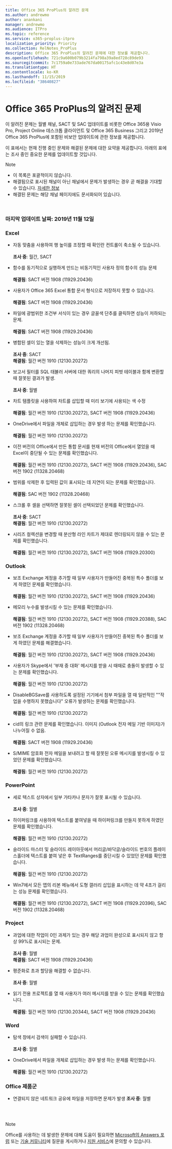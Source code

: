```yaml
---
title: Office 365 ProPlus의 알려진 문제
ms.author: andrewmo
author: anankani
manager: andrewmo
ms.audience: ITPro
ms.topic: reference
ms.service: o365-proplus-itpro
localization_priority: Priority
ms.collection: RelNotes_ProPlus
description: Office 365 ProPlus의 알려진 문제에 대한 정보를 제공합니다.
ms.openlocfilehash: 721c9a600b079b3214fa798a39a8ed728c89de93
ms.sourcegitcommit: 7c1759a0e733ade767da00175afc1c43e8d07e3a
ms.translationtype: HT
ms.contentlocale: ko-KR
ms.lasthandoff: 11/15/2019
ms.locfileid: "38640827"
---
```

# <a name="office-365-proplus-known-issues"></a>Office 365 ProPlus의 알려진 문제

이 알려진 문제는 월별 채널, SACT 및 SAC 업데이트를 비롯한 Office 365용 Visio Pro, Project Online 데스크톱 클라이언트 및 Office 365 Business 그리고 2019년 Office 365 ProPlus에 포함된 비보안 업데이트에 관한 정보를 제공합니다.

이 표에서는 현재 진행 중인 문제와 해결된 문제에 대한 요약을 제공합니다.  아래의 표에는 조사 중인 중요한 문제를 업데이트할 것입니다.

> [!NOTE]
>- 이 목록은 포괄적이지 않습니다.
>- 해결됨으로 표시된 채널이 아닌 채널에서 문제가 발생하는 경우 곧 해결을 기대할 수 있습니다. [자세한 정보](https://docs.microsoft.com/ko-KR/DeployOffice/overview-of-update-channels-for-office-365-proplus#BKMK_SAC)
>- 해결된 문제는 해당 채널 페이지에도 문서화되어 있습니다.

<br>

### <a name="last-updated-november-12-2019"></a>마지막 업데이트 날짜: 2019년 11월 12일

### <a name="excel"></a>Excel

- 자동 맞춤을 사용하여 행 높이를 조정할 때 확인란 컨트롤이 축소될 수 있습니다.<br><br>**조사 중**: 월간, SACT

- 함수를 동기적으로 실행하게 만드는 비동기적인 사용자 정의 함수의 성능 문제<br><br>**해결됨**: SACT 버전 1908 (11929.20436) 

- 사용자가 Office 365 Excel 통합 문서 형식으로 저장하지 못할 수 있습니다.<br><br>**해결됨**: SACT 버전 1908 (11929.20436)


- 파일에 광범위한 조건부 서식이 있는 경우 글꼴색 단추를 클릭하면 성능이 저하되는 문제.<br><br>**해결됨**: SACT 버전 1908 (11929.20436)

- 병합된 셀이 있는 열을 삭제하는 성능이 크게 개선됨.<br><br>**조사 중**: SACT<br>**해결됨**: 월간 버전 1910 (12130.20272)

- 보고서 필터를 SQL 태뷸러 서버에 대한 쿼리의 나머지 피벗 테이블과 함께 변환할 때 잘못된 결과가 발생.<br><br>**조사 중**: 월별

- 차트 템플릿을 사용하여 차트를 삽입할 때 미리 보기에 사용되는 색 수정<br><br>**해결됨**: 월간 버전 1910 (12130.20272), SACT 버전 1908 (11929.20436)


- OneDrive에서 파일을 개체로 삽입하는 경우 발생 하는 문제를 확인했습니다.<br><br> **해결됨**: 월간 버전 1910 (12130.20272)

- 이전 버전의 Office에서 만든 통합 문서를 현재 버전의 Office에서 열었을 때 Excel이 중단될 수 있는 문제를 확인했습니다.<br><br>
**해결됨**: 월간 버전 1910 (12130.20272), SACT 버전 1908 (11929.20436), SAC 버전 1902 (11328.20468)

- 범위를 삭제한 후 입력된 값이 표시되는 데 지연이 되는 문제를 확인했습니다.<br><br>
**해결됨**: SAC 버전 1902 (11328.20468)

- 스크롤 후 셀을 선택하면 잘못된 셀이 선택되었던 문제를 확인했습니다.<br><br>
**조사 중**: SACT <br>**해결됨**: 월간 버전 1910 (12130.20272)

- 시리즈 컬렉션을 변경할 때 분산형 라인 차트가 제대로 렌더링되지 않을 수 있는 문제를 확인했습니다.<br><br>
**해결됨**: 월간 버전 1910 (12130.20272), SACT 버전 1908 (11929.20300)

### <a name="outlook"></a>Outlook

- 보조 Exchange 계정을 추가할 때 일부 사용자가 만들어진 중복된 특수 폴더를 보게 하였던 문제를 확인했습니다.<br><br>
**해결됨**: 월간 버전 1910 (12130.20272), SACT 버전 1908 (11929.20436)

- 메모리 누수를 발생시킬 수 있는 문제를 확인했습니다. <br><br>
**해결됨**: 월간 버전 1910 (12130.20272), SACT 버전 1908 (11929.20388), SAC 버전 1902 (11328.20468)

- 보조 Exchange 계정을 추가할 때 일부 사용자가 만들어진 중복된 특수 폴더를 보게 하였던 문제를 해결했습니다.<br><br>
**해결됨**: 월간 버전 1910 (12130.20272), SACT 버전 1908 (11929.20436)

- 사용자가 Skype에서 '부재 중 대화' 메시지를 받을 시 때때로 충돌이 발생할 수 있는 문제를 확인했습니다.<br><br>
**해결됨**: 월간 버전 1910 (12130.20272)

- DisableBGSave를 사용하도록 설정된 기기에서 첨부 파일을 열 때 일반적인 ""작업을 수행하지 못했습니다" 오류가 발생하는 문제를 확인했습니다.<br><br>
**해결됨**: 월간 버전 1910 (12130.20272)

- cid의 링크 관련 문제를 확인했습니다. 이미지 (Outlook 전자 메일 기반 이미지)가 나누어질 수 없음.<br><br>
**해결됨**: SACT 버전 1908 (11929.20436)

- S/MIME 암호화 전자 메일을 보내려고 할 때 잘못된 오류 메시지를 발생시킬 수 있었던 문제를 확인했습니다.<br><br>**해결됨**: 월간 버전 1910 (12130.20272)

### <a name="powerpoint"></a>PowerPoint

- 세로 텍스트 상자에서 일부 가타카나 문자가 잘못 표시될 수 있습니다.<br><br>
**조사 중**: 월별

- 하이퍼링크를 사용하여 텍스트를 붙여넣을 때 하이퍼링크를 만들지 못하게 하였던 문제를 확인했습니다. <br><br>**해결됨**: 월간 버전 1910 (12130.20272)

- 슬라이드 마스터 및 슬라이드 레이아웃에서 머리글/바닥글/슬라이드 번호의 플레이스홀더에 텍스트를 붙여 넣은 후 TextRanges를 중단시킬 수 있었던 문제를 확인했습니다. <br><br>**해결됨**: 월간 버전 1910 (12130.20272)

- Win7에서 모든 앱의 리본 메뉴에서 도형 갤러리 삽입을 표시하는 데 약 4초가 걸리는 성능 문제를 확인했습니다.<br>
<br>**해결됨**: 월간 버전 1910 (12130.20272), SACT 버전 1908 (11929.20396), SAC 버전 1902 (11328.20468)

### <a name="project"></a>Project

- 과업에 대한 작업이 0인 과제가 있는 경우 해당 과업이 완성으로 표시되지 않고 항상 99%로 표시되는 문제.<br><br>
**조사 중**: 월별<br>
**해결됨**: SACT 버전 1908 (11929.20436)

- 평준화로 초과 할당을 해결할 수 없습니다.<br><br>
**조사 중**: 월별

- 읽기 전용 프로젝트를 열 때 사용자가 여러 메시지를 받을 수 있는 문제를 확인했습니다.<br><br>
**해결됨**: 월간 버전 1910 (12130.20344), SACT 버전 1908 (11929.20436)

### <a name="word"></a>Word

- 탐색 창에서 검색이 실패할 수 있습니다.<br><br>
**조사 중**: 월별

- OneDrive에서 파일을 개체로 삽입하는 경우 발생 하는 문제를 확인했습니다.<br><br> **해결됨**: 월간 버전 1910 (12130.20272)

### <a name="office-suite"></a>Office 제품군
- 연결되지 않은 네트워크 공유에 파일을 저장하면 문제가 발생 **조사 중**: 월별



<br>
<br>

> [!NOTE]
> Office를 사용하는 데 발생한 문제에 대해 도움이 필요하면 [Microsoft의 Answers 포럼](https://answers.microsoft.com/) 또는 [기술 커뮤니티](https://techcommunity.microsoft.com/)에 질문을 게시하거나 [지원 서비스](https://support.microsoft.com/contactus)에 문의할 수 있습니다.
